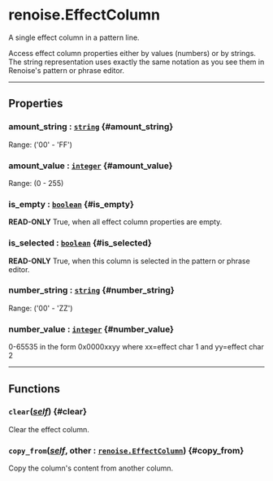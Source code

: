 # renoise.EffectColumn  
A single effect column in a pattern line.

Access effect column properties either by values (numbers) or by strings.
The string representation uses exactly the same notation as you see
them in Renoise's pattern or phrase editor.  

---  
## Properties
### amount_string : [`string`](/API/builtins/string.md) {#amount_string}
Range: ('00' - 'FF')

### amount_value : [`integer`](/API/builtins/integer.md) {#amount_value}
Range: (0 - 255)

### is_empty : [`boolean`](/API/builtins/boolean.md) {#is_empty}
**READ-ONLY** True, when all effect column properties are empty.

### is_selected : [`boolean`](/API/builtins/boolean.md) {#is_selected}
**READ-ONLY** True, when this column is selected in the pattern or phrase editor.

### number_string : [`string`](/API/builtins/string.md) {#number_string}
Range: ('00' - 'ZZ')

### number_value : [`integer`](/API/builtins/integer.md) {#number_value}
0-65535 in the form 0x0000xxyy where xx=effect char 1 and yy=effect char 2

  

---  
## Functions
### `clear`([*self*](/API/builtins/self.md)) {#clear}
Clear the effect column.
### `copy_from`([*self*](/API/builtins/self.md), other : [`renoise.EffectColumn`](/API/renoise/renoise.EffectColumn.md)) {#copy_from}
Copy the column's content from another column.  

